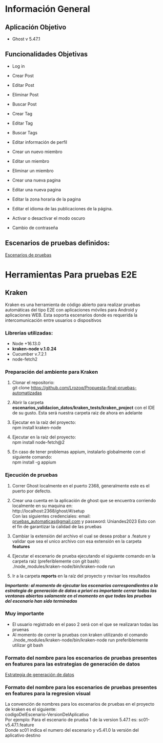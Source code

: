 
# Información General

## Aplicación Objetivo
- Ghost v 5.47.1 

## Funcionalidades Objetivas 
- Log in 
- Crear Post 

- Editar Post 

- Eliminar Post 

- Buscar Post

- Crear Tag 

- Editar Tag 

- Buscar Tags 

- Editar información de perfil

- Crear un nuevo miembro

- Editar un miembro

- Eliminar un miembro

- Crear una nueva pagina

- Editar una nueva pagina

- Editar la zona horaria de la pagina

- Editar el idioma de las publicaciones de la página.

- Activar o desactivar el modo oscuro
- Cambio de contraseña

## Escenarios de pruebas definidos: 

[Escenarios de pruebas](https://github.com/JJMontenegroP/EntregaSemana7_PruebasAutomatizadas/wiki/2.2.-Escenarios-de-pruebas-con-Kraken)

# Herramientas Para pruebas E2E

## Kraken 

Kraken es una herramienta de código abierto para realizar pruebas automáticas del tipo E2E con aplicaciones móviles para Android y aplicaciones WEB. Esta soporta escenarios donde es requerida la intercomunicación entre usuarios o dispositivos 

### Librerías utilizadas: 
- Node +16.13.0
- **kraken-node v.1.0.24** 
- Cucumber v.7.2.1
- node-fetch2

 
### Preparación del ambiente para Kraken 

 1. Clonar el repositorio: <br> git clone https://github.com/Lrozoq/Propuesta-final-pruebas-automatizadas

2. Abrir la carpeta **escenarios_validacion_datos/kraken_tests/kraken_project** con el IDE de su gusto. Esta será nuestra carpeta raiz de ahora en adelante 

3. Ejecutar en la raíz del proyecto: <br> npm install kraken-node
4. Ejecutar en la raíz del proyecto: <br> npm install node-fetch@2
5. En caso de tener problemas appium, instalarlo globalmente con el siguiente comando: <br> npm install -g appium

### Ejecución de pruebas 

1. Correr Ghost localmente en el puerto 2368, generalmente este es el puerto por defecto.

2. Crear una cuenta en la aplicación de ghost que se encuentra corriendo localmente en su maquina en: <br> http://localhost:2368/ghost/#/setup <br>
Con las siguientes credenciales: email: pruebas_automaticas@gmail.com y password: Uniandes2023 Esto con el fin de garantizar la calidad de las pruebas

3. Cambiar la extensión del archivo el cual se desea probar a .feature y validar que sea el unico archivo con esa extensión en la carpeta **features**  

4. Ejecutar el escenario de prueba ejecutando el siguiente comando en la carpeta raiz (preferiblemente con git bash): <br> ./node_modules/kraken-node/bin/kraken-node run

5. Ir a la carpeta **reports** en la raíz del proyecto y revisar los resultados 

***Importante: al momento de ejecutar los escenarios correspondientes a la estrategia de generación de datos a priori es importante cerrar todas las ventanas abiertas solamente en el momento en que todas las pruebas del escenario han sido terminadas***

### Muy importante
- El usuario registrado en el paso 2 será con el que se realizaran todas las pruenas
- Al momento de correr la pruebas con kraken utilizando el comando ./node_modules/kraken-node/bin/kraken-node run preferiblemente utilizar git bash 

### Formato del nombre para los escenarios de pruebas presentes en **features** para las estrategias de generación de datos
[Estrategia de generación de datos](https://github.com/JJMontenegroP/EntregaSemana7_PruebasAutomatizadas/wiki/2.3-Estrategias-generaci%C3%B3n-de-datos-Kraken)


### Formato del nombre para los escenarios de pruebas presentes en **features** para la regresion visual
La convención de nombres para los escenarios de pruebas en el proyecto de kraken es el siguiente: <br>
codigoDelEscenario-VersionDelAplicativo <br>
Por ejemplo: Para el escenario de prueba 1 de la version 5.47.1 es: sc01-v5.47.1.feature <br>
Donde sc01 indica el numero del escenario y v5.41.0 la versión del aplicativo destino
                                                                           
 


